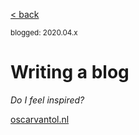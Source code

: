 [< back](index)

<sub>blogged: 2020.04.x</sub>

# Writing a blog

 *Do I feel inspired?*



[oscarvantol.nl](https://oscarvantol.nl)
